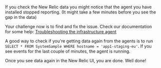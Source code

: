 
If you check the New Relic data you might notice that the agent you have installed stopped reporting. (It might take a few minutes before you see the gap in the data)

Your challenge now is to find and fix the issue. Check our documentation for some help: [Troubleshooting the infrastructure agent](https://docs.newrelic.com/docs/infrastructure/new-relic-infrastructure/troubleshooting/no-data-appears-infrastructure)

A good way to check if you're getting data again from the agents is to run `SELECT * FROM SystemSample WHERE hostname = 'app1-staging-eu'`. If you see events for the last couple of minutes, the agent is running.

Once you see data again in the New Relic UI, you are done. Well done!
